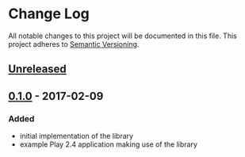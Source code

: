 # Change Log
All notable changes to this project will be documented in this file.
This project adheres to [Semantic Versioning](http://semver.org/).

## [Unreleased]

## [0.1.0] - 2017-02-09
### Added
- initial implementation of the library
- example Play 2.4 application making use of the library

[Unreleased]: https://github.com/Kashoo/ws-limited/compare/v0.1.0...HEAD
[0.1.0]: https://github.com/Kashoo/ws-limited/compare/7178899...v0.1.0
